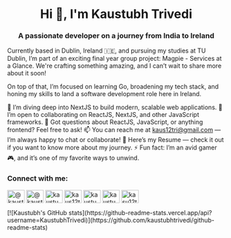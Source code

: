 <h1 align="center">Hi 👋, I'm Kaustubh Trivedi</h1> <h3 align="center">A passionate developer on a journey from India to Ireland</h3>
Currently based in Dublin, Ireland 🇮🇪, and pursuing my studies at TU Dublin, I’m part of an exciting final year group project: Magpie - Services at a Glance. We're crafting something amazing, and I can’t wait to share more about it soon!

On top of that, I’m focused on learning Go, broadening my tech stack, and honing my skills to land a software development role here in Ireland.

🌱 I’m diving deep into NextJS to build modern, scalable web applications.
👯 I’m open to collaborating on ReactJS, NextJS, and other JavaScript frameworks.
💬 Got questions about ReactJS, JavaScript, or anything frontend? Feel free to ask!
📫 You can reach me at kaus12tri@gmail.com — I’m always happy to chat or collaborate!
📄 Here’s my Resume — check it out if you want to know more about my journey.
⚡ Fun fact: I’m an avid gamer 🎮, and it’s one of my favorite ways to unwind.

<h3 align="left">Connect with me:</h3> <p align="left"> <a href="https://dev.to/@kaustubhtrivedi" target="_blank"><img align="center" src="https://raw.githubusercontent.com/rahuldkjain/github-profile-readme-generator/master/src/images/icons/Social/devto.svg" alt="@kaustubhtrivedi" height="30" width="40" /></a> <a href="https://twitter.com/@kaustubhtrived6" target="_blank"><img align="center" src="https://raw.githubusercontent.com/rahuldkjain/github-profile-readme-generator/master/src/images/icons/Social/twitter.svg" alt="@kaustubhtrived6" height="30" width="40" /></a> <a href="https://linkedin.com/in/kaustubh-trivedi-459399158" target="_blank"><img align="center" src="https://raw.githubusercontent.com/rahuldkjain/github-profile-readme-generator/master/src/images/icons/Social/linked-in-alt.svg" alt="kaustubh-trivedi" height="30" width="40" /></a> <a href="https://codesandbox.com/kaus12tri" target="_blank"><img align="center" src="https://raw.githubusercontent.com/rahuldkjain/github-profile-readme-generator/master/src/images/icons/Social/codesandbox.svg" alt="kaus12tri" height="30" width="40" /></a> <a href="https://www.facebook.com/kaustubh.trived" target="_blank"><img align="center" src="https://raw.githubusercontent.com/rahuldkjain/github-profile-readme-generator/master/src/images/icons/Social/facebook.svg" alt="kaustubh.trived" height="30" width="40" /></a> <a href="https://www.hackerrank.com/@kaustubhtrivedi" target="_blank"><img align="center" src="https://raw.githubusercontent.com/rahuldkjain/github-profile-readme-generator/master/src/images/icons/Social/hackerrank.svg" alt="kaustubhtrivedi" height="30" width="40" /></a> <a href="https://www.leetcode.com/kasu12tri" target="_blank"><img align="center" src="https://raw.githubusercontent.com/rahuldkjain/github-profile-readme-generator/master/src/images/icons/Social/leet-code.svg" alt="kasu12tri" height="30" width="40" /></a> </p>
[![Kaustubh's GitHub stats](https://github-readme-stats.vercel.app/api?username=KaustubhTrivedi)](https://github.com/kaustubhtrivedi/github-readme-stats)
